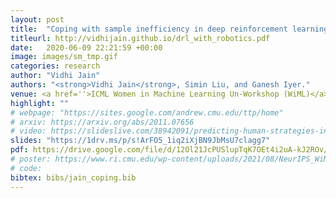 ```yaml
---
layout: post
title:  "Coping with sample inefficiency in deep reinforcement learning"
titleurl: http://vidhijain.github.io/drl_with_robotics.pdf
date:   2020-06-09 22:21:59 +00:00
image: images/sm_tmp.gif
categories: research
author: "Vidhi Jain"
authors: "<strong>Vidhi Jain</strong>, Simin Liu, and Ganesh Iyer."
venue: <a href=''>ICML Women in Machine Learning Un-Workshop (WiML)</a>
highlight: ""
# webpage: "https://sites.google.com/andrew.cmu.edu/ttp/home"
# arxiv: https://arxiv.org/abs/2011.07656
# video: https://slideslive.com/38942091/predicting-human-strategies-in-simulated-search-and-rescue
slides: "https://1drv.ms/p/s!ArFO5_1iq2iXjBN9JbMsU7clagg7"
pdf: https://drive.google.com/file/d/12Ol21JcPUSlupTqK7OEt4i2uA-kJ2ROv/view?usp=sharing
# poster: https://www.ri.cmu.edu/wp-content/uploads/2021/08/NeurIPS_WiML.pdf
# code: 
bibtex: bibs/jain_coping.bib
---
```

